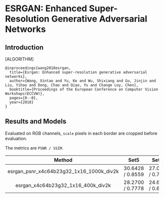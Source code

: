 # ESRGAN: Enhanced Super-Resolution Generative Adversarial Networks

## Introduction

[ALGORITHM]

```
@inproceedings{wang2018esrgan,
  title={Esrgan: Enhanced super-resolution generative adversarial networks},
  author={Wang, Xintao and Yu, Ke and Wu, Shixiang and Gu, Jinjin and Liu, Yihao and Dong, Chao and Qiao, Yu and Change Loy, Chen},
  booktitle={Proceedings of the European Conference on Computer Vision Workshops(ECCVW)},
  pages={0--0},
  year={2018}
}
```

## Results and Models

Evaluated on RGB channels, `scale` pixels in each border are cropped before evaluation.

The metrics are `PSNR / SSIM`.

|                  Method                  |       Set5        |      Set14       |      DIV2K       |                                                                                                                                Download                                                                                                                                 |
| :--------------------------------------: | :---------------: | :--------------: | :--------------: | :---------------------------------------------------------------------------------------------------------------------------------------------------------------------------------------------------------------------------------------------------------------------: |
| esrgan_psnr_x4c64b23g32_1x16_1000k_div2k | 30.6428 / 0.8559  | 27.0543 / 0.7447 | 29.3354 / 0.8263 | [model](https://download.openmmlab.com/mmediting/restorers/esrgan/esrgan_psnr_x4c64b23g32_1x16_1000k_div2k_20200420-bf5c993c.pth) \| [log](https://download.openmmlab.com/mmediting/restorers/esrgan/esrgan_psnr_x4c64b23g32_1x16_1000k_div2k_20200420_112550.log.json) |
|    esrgan_x4c64b23g32_1x16_400k_div2k    | 28.2700 /  0.7778 | 24.6328 / 0.6491 | 26.6531 / 0.7340 |       [model](https://download.openmmlab.com/mmediting/restorers/esrgan/esrgan_x4c64b23g32_1x16_400k_div2k_20200508-f8ccaf3b.pth) \| [log](https://download.openmmlab.com/mmediting/restorers/esrgan/esrgan_x4c64b23g32_1x16_400k_div2k_20200508_191042.log.json)       |
